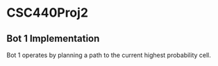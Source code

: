 # CSC440Proj2 #

## Bot 1 Implementation ##
Bot 1 operates by planning a path to the current highest probability cell.
